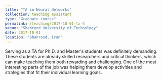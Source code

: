 ```yaml
---
title: "TA in Neural Networks"
collection: teaching assistant
type: "Graduate course"
permalink: /teaching/2017-10-01-ta-4
venue: "Shahrood University of Technology"
date: 2017-10-01
location: "Shahrood, Iran"
---
```



Serving as a TA for Ph.D. and Master's students was definitely demanding. These students are already skilled researchers and critical thinkers, which can make teaching them both rewarding and challenging.  One of the most interesting parts of the job was helping them develop activities and strategies that fit their individual learning goals.
